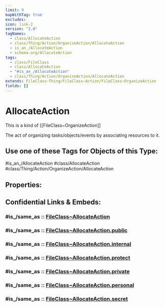 ```yaml
---
limit: 9
mapWithTag: true
excludes: 
icon: link-2
version: "2.0"
tagNames:
  - class/AllocateAction
  - class/Thing/Action/OrganizeAction/AllocateAction
  - is_an_/AllocateAction
  - schema-org/AllocateAction
tags:
  - class/FileClass
  - class/AllocateAction
  - "#is_an_/AllocateAction"
  - class/Thing/Action/OrganizeAction/AllocateAction
extends: FileClass~Thing/FileClass~Action/FileClass~OrganizeAction
fields: []
---
```


# AllocateAction
This is a kind of [[FileClass~OrganizeAction]]

The act of organizing tasks/objects/events by associating resources to it.


## Use one of these Tags for Objects of this Type:

#is_an_/AllocateAction
#class/AllocateAction
#class/Thing/Action/OrganizeAction/AllocateAction

## Properties:


## Confidential Links & Embeds: 

### #is_/same_as :: [FileClass~AllocateAction](/_Standards/fileClass/FileClass~Thing/FileClass~Action/FileClass~OrganizeAction/FileClass~AllocateAction.md) 

### #is_/same_as :: [FileClass~AllocateAction.public](/_public/fileClass/FileClass~Thing/FileClass~Action/FileClass~OrganizeAction/FileClass~AllocateAction.public.md) 

### #is_/same_as :: [FileClass~AllocateAction.internal](/_internal/fileClass/FileClass~Thing/FileClass~Action/FileClass~OrganizeAction/FileClass~AllocateAction.internal.md) 

### #is_/same_as :: [FileClass~AllocateAction.protect](/_protect/fileClass/FileClass~Thing/FileClass~Action/FileClass~OrganizeAction/FileClass~AllocateAction.protect.md) 

### #is_/same_as :: [FileClass~AllocateAction.private](/_private/fileClass/FileClass~Thing/FileClass~Action/FileClass~OrganizeAction/FileClass~AllocateAction.private.md) 

### #is_/same_as :: [FileClass~AllocateAction.personal](/_personal/fileClass/FileClass~Thing/FileClass~Action/FileClass~OrganizeAction/FileClass~AllocateAction.personal.md) 

### #is_/same_as :: [FileClass~AllocateAction.secret](/_secret/fileClass/FileClass~Thing/FileClass~Action/FileClass~OrganizeAction/FileClass~AllocateAction.secret.md)

